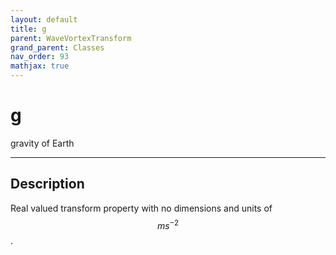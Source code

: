 ```yaml
---
layout: default
title: g
parent: WaveVortexTransform
grand_parent: Classes
nav_order: 93
mathjax: true
---
```


#  g

gravity of Earth


---

## Description
Real valued transform property with no dimensions and units of $$m s^{-2}$$.

